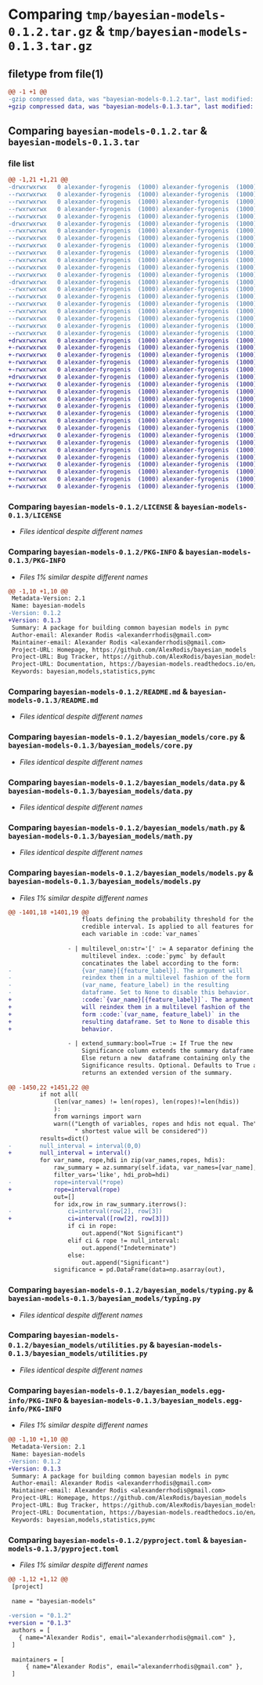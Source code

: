 # Comparing `tmp/bayesian-models-0.1.2.tar.gz` & `tmp/bayesian-models-0.1.3.tar.gz`

## filetype from file(1)

```diff
@@ -1 +1 @@
-gzip compressed data, was "bayesian-models-0.1.2.tar", last modified: Sat Apr 29 07:08:35 2023, max compression
+gzip compressed data, was "bayesian-models-0.1.3.tar", last modified: Sat Apr 29 10:43:35 2023, max compression
```

## Comparing `bayesian-models-0.1.2.tar` & `bayesian-models-0.1.3.tar`

### file list

```diff
@@ -1,21 +1,21 @@
-drwxrwxrwx   0 alexander-fyrogenis  (1000) alexander-fyrogenis  (1000)        0 2023-04-29 07:08:35.565791 bayesian-models-0.1.2/
--rwxrwxrwx   0 alexander-fyrogenis  (1000) alexander-fyrogenis  (1000)    11345 2023-04-29 07:04:58.000000 bayesian-models-0.1.2/LICENSE
--rwxrwxrwx   0 alexander-fyrogenis  (1000) alexander-fyrogenis  (1000)       38 2023-02-20 09:01:11.000000 bayesian-models-0.1.2/MANIFEST.in
--rwxrwxrwx   0 alexander-fyrogenis  (1000) alexander-fyrogenis  (1000)     2759 2023-04-29 07:08:35.565295 bayesian-models-0.1.2/PKG-INFO
--rwxrwxrwx   0 alexander-fyrogenis  (1000) alexander-fyrogenis  (1000)     1787 2023-04-29 07:04:58.000000 bayesian-models-0.1.2/README.md
-drwxrwxrwx   0 alexander-fyrogenis  (1000) alexander-fyrogenis  (1000)        0 2023-04-29 07:08:35.559721 bayesian-models-0.1.2/bayesian_models/
--rwxrwxrwx   0 alexander-fyrogenis  (1000) alexander-fyrogenis  (1000)        1 2023-04-29 07:04:58.000000 bayesian-models-0.1.2/bayesian_models/__init__.py
--rwxrwxrwx   0 alexander-fyrogenis  (1000) alexander-fyrogenis  (1000)    59828 2023-04-29 07:04:58.000000 bayesian-models-0.1.2/bayesian_models/core.py
--rwxrwxrwx   0 alexander-fyrogenis  (1000) alexander-fyrogenis  (1000)   129623 2023-04-29 07:04:58.000000 bayesian-models-0.1.2/bayesian_models/data.py
--rwxrwxrwx   0 alexander-fyrogenis  (1000) alexander-fyrogenis  (1000)     3708 2023-04-29 07:04:58.000000 bayesian-models-0.1.2/bayesian_models/math.py
--rwxrwxrwx   0 alexander-fyrogenis  (1000) alexander-fyrogenis  (1000)    63312 2023-04-29 07:04:58.000000 bayesian-models-0.1.2/bayesian_models/models.py
--rwxrwxrwx   0 alexander-fyrogenis  (1000) alexander-fyrogenis  (1000)      979 2023-04-29 07:04:58.000000 bayesian-models-0.1.2/bayesian_models/typing.py
--rwxrwxrwx   0 alexander-fyrogenis  (1000) alexander-fyrogenis  (1000)    29311 2023-04-29 07:06:28.000000 bayesian-models-0.1.2/bayesian_models/utilities.py
-drwxrwxrwx   0 alexander-fyrogenis  (1000) alexander-fyrogenis  (1000)        0 2023-04-29 07:08:35.564357 bayesian-models-0.1.2/bayesian_models.egg-info/
--rwxrwxrwx   0 alexander-fyrogenis  (1000) alexander-fyrogenis  (1000)     2759 2023-04-29 07:08:35.000000 bayesian-models-0.1.2/bayesian_models.egg-info/PKG-INFO
--rwxrwxrwx   0 alexander-fyrogenis  (1000) alexander-fyrogenis  (1000)      419 2023-04-29 07:08:35.000000 bayesian-models-0.1.2/bayesian_models.egg-info/SOURCES.txt
--rwxrwxrwx   0 alexander-fyrogenis  (1000) alexander-fyrogenis  (1000)        1 2023-04-29 07:08:35.000000 bayesian-models-0.1.2/bayesian_models.egg-info/dependency_links.txt
--rwxrwxrwx   0 alexander-fyrogenis  (1000) alexander-fyrogenis  (1000)      123 2023-04-29 07:08:35.000000 bayesian-models-0.1.2/bayesian_models.egg-info/requires.txt
--rwxrwxrwx   0 alexander-fyrogenis  (1000) alexander-fyrogenis  (1000)       16 2023-04-29 07:08:35.000000 bayesian-models-0.1.2/bayesian_models.egg-info/top_level.txt
--rwxrwxrwx   0 alexander-fyrogenis  (1000) alexander-fyrogenis  (1000)     1255 2023-04-29 07:07:51.000000 bayesian-models-0.1.2/pyproject.toml
--rwxrwxrwx   0 alexander-fyrogenis  (1000) alexander-fyrogenis  (1000)       38 2023-04-29 07:08:35.565933 bayesian-models-0.1.2/setup.cfg
+drwxrwxrwx   0 alexander-fyrogenis  (1000) alexander-fyrogenis  (1000)        0 2023-04-29 10:43:35.977339 bayesian-models-0.1.3/
+-rwxrwxrwx   0 alexander-fyrogenis  (1000) alexander-fyrogenis  (1000)    11345 2023-04-29 07:04:58.000000 bayesian-models-0.1.3/LICENSE
+-rwxrwxrwx   0 alexander-fyrogenis  (1000) alexander-fyrogenis  (1000)       38 2023-02-20 09:01:11.000000 bayesian-models-0.1.3/MANIFEST.in
+-rwxrwxrwx   0 alexander-fyrogenis  (1000) alexander-fyrogenis  (1000)     2759 2023-04-29 10:43:35.976972 bayesian-models-0.1.3/PKG-INFO
+-rwxrwxrwx   0 alexander-fyrogenis  (1000) alexander-fyrogenis  (1000)     1787 2023-04-29 07:04:58.000000 bayesian-models-0.1.3/README.md
+drwxrwxrwx   0 alexander-fyrogenis  (1000) alexander-fyrogenis  (1000)        0 2023-04-29 10:43:35.969655 bayesian-models-0.1.3/bayesian_models/
+-rwxrwxrwx   0 alexander-fyrogenis  (1000) alexander-fyrogenis  (1000)        1 2023-04-29 07:04:58.000000 bayesian-models-0.1.3/bayesian_models/__init__.py
+-rwxrwxrwx   0 alexander-fyrogenis  (1000) alexander-fyrogenis  (1000)    59828 2023-04-29 07:39:47.000000 bayesian-models-0.1.3/bayesian_models/core.py
+-rwxrwxrwx   0 alexander-fyrogenis  (1000) alexander-fyrogenis  (1000)   129623 2023-04-29 07:39:47.000000 bayesian-models-0.1.3/bayesian_models/data.py
+-rwxrwxrwx   0 alexander-fyrogenis  (1000) alexander-fyrogenis  (1000)     3708 2023-04-29 07:04:58.000000 bayesian-models-0.1.3/bayesian_models/math.py
+-rwxrwxrwx   0 alexander-fyrogenis  (1000) alexander-fyrogenis  (1000)    63346 2023-04-29 10:12:10.000000 bayesian-models-0.1.3/bayesian_models/models.py
+-rwxrwxrwx   0 alexander-fyrogenis  (1000) alexander-fyrogenis  (1000)      979 2023-04-29 07:39:47.000000 bayesian-models-0.1.3/bayesian_models/typing.py
+-rwxrwxrwx   0 alexander-fyrogenis  (1000) alexander-fyrogenis  (1000)    29311 2023-04-29 07:39:47.000000 bayesian-models-0.1.3/bayesian_models/utilities.py
+drwxrwxrwx   0 alexander-fyrogenis  (1000) alexander-fyrogenis  (1000)        0 2023-04-29 10:43:35.976055 bayesian-models-0.1.3/bayesian_models.egg-info/
+-rwxrwxrwx   0 alexander-fyrogenis  (1000) alexander-fyrogenis  (1000)     2759 2023-04-29 10:43:35.000000 bayesian-models-0.1.3/bayesian_models.egg-info/PKG-INFO
+-rwxrwxrwx   0 alexander-fyrogenis  (1000) alexander-fyrogenis  (1000)      419 2023-04-29 10:43:35.000000 bayesian-models-0.1.3/bayesian_models.egg-info/SOURCES.txt
+-rwxrwxrwx   0 alexander-fyrogenis  (1000) alexander-fyrogenis  (1000)        1 2023-04-29 10:43:35.000000 bayesian-models-0.1.3/bayesian_models.egg-info/dependency_links.txt
+-rwxrwxrwx   0 alexander-fyrogenis  (1000) alexander-fyrogenis  (1000)      123 2023-04-29 10:43:35.000000 bayesian-models-0.1.3/bayesian_models.egg-info/requires.txt
+-rwxrwxrwx   0 alexander-fyrogenis  (1000) alexander-fyrogenis  (1000)       16 2023-04-29 10:43:35.000000 bayesian-models-0.1.3/bayesian_models.egg-info/top_level.txt
+-rwxrwxrwx   0 alexander-fyrogenis  (1000) alexander-fyrogenis  (1000)     1255 2023-04-29 10:42:46.000000 bayesian-models-0.1.3/pyproject.toml
+-rwxrwxrwx   0 alexander-fyrogenis  (1000) alexander-fyrogenis  (1000)       38 2023-04-29 10:43:35.977463 bayesian-models-0.1.3/setup.cfg
```

### Comparing `bayesian-models-0.1.2/LICENSE` & `bayesian-models-0.1.3/LICENSE`

 * *Files identical despite different names*

### Comparing `bayesian-models-0.1.2/PKG-INFO` & `bayesian-models-0.1.3/PKG-INFO`

 * *Files 1% similar despite different names*

```diff
@@ -1,10 +1,10 @@
 Metadata-Version: 2.1
 Name: bayesian-models
-Version: 0.1.2
+Version: 0.1.3
 Summary: A package for building common bayesian models in pymc
 Author-email: Alexander Rodis <alexanderrhodis@gmail.com>
 Maintainer-email: Alexander Rodis <alexanderrhodis@gmail.com>
 Project-URL: Homepage, https://github.com/AlexRodis/bayesian_models
 Project-URL: Bug Tracker, https://github.com/AlexRodis/bayesian_models/issues
 Project-URL: Documentation, https://bayesian-models.readthedocs.io/en/latest/
 Keywords: bayesian,models,statistics,pymc
```

### Comparing `bayesian-models-0.1.2/README.md` & `bayesian-models-0.1.3/README.md`

 * *Files identical despite different names*

### Comparing `bayesian-models-0.1.2/bayesian_models/core.py` & `bayesian-models-0.1.3/bayesian_models/core.py`

 * *Files identical despite different names*

### Comparing `bayesian-models-0.1.2/bayesian_models/data.py` & `bayesian-models-0.1.3/bayesian_models/data.py`

 * *Files identical despite different names*

### Comparing `bayesian-models-0.1.2/bayesian_models/math.py` & `bayesian-models-0.1.3/bayesian_models/math.py`

 * *Files identical despite different names*

### Comparing `bayesian-models-0.1.2/bayesian_models/models.py` & `bayesian-models-0.1.3/bayesian_models/models.py`

 * *Files 1% similar despite different names*

```diff
@@ -1401,18 +1401,19 @@
                     floats defining the probability threshold for the
                     credible interval. Is applied to all features for
                     each variable in :code:`var_names`
 
                 - | multilevel_on:str='[' := A separator defining the
                     multilevel index. :code:`pymc` by default
                     concatinates the label according to the form:
-                    {var_name}[{feature_label}]. The argument will
-                    reindex them in a multilevel fashion of the form
-                    (var_name, feature_label) in the resulting
-                    dataframe. Set to None to disable this behavior.
+                    :code:`{var_name}[{feature_label}]`. The argument
+                    will reindex them in a multilevel fashion of the
+                    form :code:`(var_name, feature_label)` in the
+                    resulting dataframe. Set to None to disable this
+                    behavior.
 
                 - | extend_summary:bool=True := If True the new
                     Significance column extends the summary dataframe.
                     Else return a new  dataframe containing only the
                     Significance results. Optional. Defaults to True and
                     returns an extended version of the summary.
                     
@@ -1450,22 +1451,22 @@
         if not all(
             (len(var_names) != len(ropes), len(ropes)!=len(hdis))
             ):
             from warnings import warn
             warn(("Length of variables, ropes and hdis not equal. The"
                   " shortest value will be considered"))
         results=dict()
-        null_interval = interval(0,0)
+        null_interval = interval()
         for var_name, rope,hdi in zip(var_names,ropes, hdis):
             raw_summary = az.summary(self.idata, var_names=[var_name],
             filter_vars='like', hdi_prob=hdi)
-            rope=interval(*rope)
+            rope=interval(rope)
             out=[]
             for idx,row in raw_summary.iterrows():
-                ci=interval(row[2], row[3])
+                ci=interval([row[2], row[3]])
                 if ci in rope:
                     out.append("Not Significant")
                 elif ci & rope != null_interval:
                     out.append("Indeterminate")
                 else:
                     out.append("Significant")
             significance = pd.DataFrame(data=np.asarray(out),
```

### Comparing `bayesian-models-0.1.2/bayesian_models/typing.py` & `bayesian-models-0.1.3/bayesian_models/typing.py`

 * *Files identical despite different names*

### Comparing `bayesian-models-0.1.2/bayesian_models/utilities.py` & `bayesian-models-0.1.3/bayesian_models/utilities.py`

 * *Files identical despite different names*

### Comparing `bayesian-models-0.1.2/bayesian_models.egg-info/PKG-INFO` & `bayesian-models-0.1.3/bayesian_models.egg-info/PKG-INFO`

 * *Files 1% similar despite different names*

```diff
@@ -1,10 +1,10 @@
 Metadata-Version: 2.1
 Name: bayesian-models
-Version: 0.1.2
+Version: 0.1.3
 Summary: A package for building common bayesian models in pymc
 Author-email: Alexander Rodis <alexanderrhodis@gmail.com>
 Maintainer-email: Alexander Rodis <alexanderrhodis@gmail.com>
 Project-URL: Homepage, https://github.com/AlexRodis/bayesian_models
 Project-URL: Bug Tracker, https://github.com/AlexRodis/bayesian_models/issues
 Project-URL: Documentation, https://bayesian-models.readthedocs.io/en/latest/
 Keywords: bayesian,models,statistics,pymc
```

### Comparing `bayesian-models-0.1.2/pyproject.toml` & `bayesian-models-0.1.3/pyproject.toml`

 * *Files 1% similar despite different names*

```diff
@@ -1,12 +1,12 @@
 [project]
 
 name = "bayesian-models"
 
-version = "0.1.2"
+version = "0.1.3"
 authors = [
   { name="Alexander Rodis", email="alexanderrhodis@gmail.com" },
 ]
 
 maintainers = [
     { name="Alexander Rodis", email="alexanderrhodis@gmail.com" },
 ]
```

